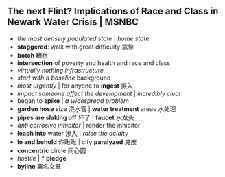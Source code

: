## The next Flint? Implications of Race and Class in Newark Water Crisis | MSNBC

* *the most densely populated state* | *home state*
* **staggered**: walk with great difficulty 震惊
* **botch** 糟糕
* **intersection** of poverty and health and race and class
* *virtually nothing infrastructure*
* *start with a baseline* background
* *most urgently* | for anyone to **ingest** 摄入
* *impact someone affect the development* | *incredibly clear*
* began to **spike** | *a widespread problem*
* **garden hose** size 浇水管 | **water treatment** areas 水处理
* **pipes are slaking off** 坏了 | **faucet** 水龙头
* *anti corrosive inhibitor* | render the inhibitor
* **leach into** water 渗入 | *raise the acidity*
* **lo and behold** 你瞅瞅 | city **paralyzed** 瘫痪
* **concentric** circle 同心圆
* *hostile* | * **pledge**
* **byline** 署名文章